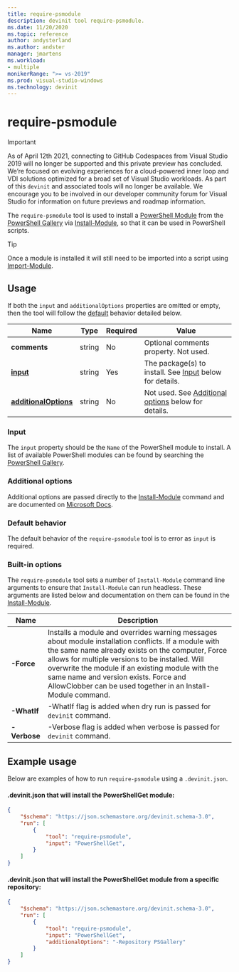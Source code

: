 ```yaml
---
title: require-psmodule
description: devinit tool require-psmodule.
ms.date: 11/20/2020
ms.topic: reference
author: andysterland
ms.author: andster
manager: jmartens
ms.workload:
- multiple
monikerRange: ">= vs-2019"
ms.prod: visual-studio-windows
ms.technology: devinit
---
```

# require-psmodule

> [!IMPORTANT]
> As of April 12th 2021, connecting to GitHub Codespaces from Visual Studio 2019 will no longer be supported and this private preview has concluded. We’re focused on evolving experiences for a cloud-powered inner loop and VDI solutions optimized for a broad set of Visual Studio workloads. As part of this `devinit` and associated tools will no longer be available. We encourage you to be involved in our developer community forum for Visual Studio for information on future previews and roadmap information.


The `require-psmodule` tool is used to install a [PowerShell Module](/powershell/scripting/developer/module/understanding-a-windows-powershell-module?view=powershell-7&preserve-view=true) from the [PowerShell Gallery](https://www.powershellgallery.com/) via [Install-Module](/powershell/module/powershellget/install-module?view=powershell-7&preserve-view=true), so that it can be used in PowerShell scripts.

> [!TIP]
> Once a module is installed it will still need to be imported into a script using [Import-Module](/powershell/module/microsoft.powershell.core/import-module?view=powershell-7&preserve-view=true).

## Usage

If both the `input` and `additionalOptions` properties are omitted or empty, then the tool will follow the [default](#default-behavior) behavior detailed below.

| Name                                             | Type   | Required | Value                                                                                   |
|--------------------------------------------------|--------|----------|-----------------------------------------------------------------------------------------|
| **comments**                                     | string | No       | Optional comments property. Not used.                                                   |
| [**input**](#input)                              | string | Yes      | The package(s) to install. See [Input](#input) below for details.                       |
| [**additionalOptions**](#additional-options)     | string | No       | Not used. See [Additional options](#additional-options) below for details.              |

### Input

The `input` property should be the `Name` of the PowerShell module to install. A list of available PowerShell modules can be found by searching the [PowerShell Gallery](https://www.powershellgallery.com/).

### Additional options

Additional options are passed directly to the [Install-Module](/powershell/module/powershellget/install-module?preserve-view=true&view=powershell-7) command and are documented on [Microsoft Docs](/powershell/module/powershellget/install-module?preserve-view=true&view=powershell-7).

### Default behavior

The default behavior of the `require-psmodule` tool is to error as `input` is required.

### Built-in options

The `require-psmodule` tool sets a number of `Install-Module` command line arguments to ensure that `Install-Module` can run headless. These arguments are listed below and documentation on them can be found in the [Install-Module](/powershell/module/powershellget/install-module?view=powershell-7&preserve-view=true).

| Name         | Description                                                                                                                                                                                                                                                                                                                                                               |
|--------------|---------------------------------------------------------------------------------------------------------------------------------------------------------------------------------------------------------------------------------------------------------------------------------------------------------------------------------------------------------------------------|
| **-Force**   | Installs a module and overrides warning messages about module installation conflicts. If a module with the same name already exists on the computer, Force allows for multiple versions to be installed. Will overwrite the module if an existing module with the same name and version exists. Force and AllowClobber can be used together in an Install-Module command. |
| **-WhatIf**  | -WhatIf flag is added when dry run is passed for `devinit` command.                                                                                                                                                                                                                                                                                                       |
| **-Verbose** | -Verbose flag is added when verbose is passed for `devinit` command.                                                                                                                                                                                                                                                                                                      |


## Example usage
Below are examples of how to run `require-psmodule` using a `.devinit.json`.

#### .devinit.json that will install the PowerShellGet module:
```json
{
    "$schema": "https://json.schemastore.org/devinit.schema-3.0",
    "run": [
        {
            "tool": "require-psmodule",
            "input": "PowerShellGet",
        }
    ]
}
```

#### .devinit.json that will install the PowerShellGet module from a specific repository:
```json
{
    "$schema": "https://json.schemastore.org/devinit.schema-3.0",
    "run": [
        {
            "tool": "require-psmodule",
            "input": "PowerShellGet",
            "additionalOptions": "-Repository PSGallery"
        }
    ]
}
```